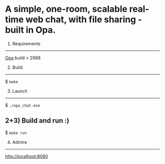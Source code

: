 A simple, one-room, scalable real-time web chat, with file sharing - built in Opa.
==================================================================================

1) Requirements
---------------
[Opa](https://opalang.org/get.xmlt) build > 2988

2) Build
--------
$ `make`

3) Launch
---------
$ `./opa_chat.exe`

2+3) Build and run :)
---------------------

$ `make run`

4) Admire
---------

[http://localhost:8080](http://localhost:8080)
